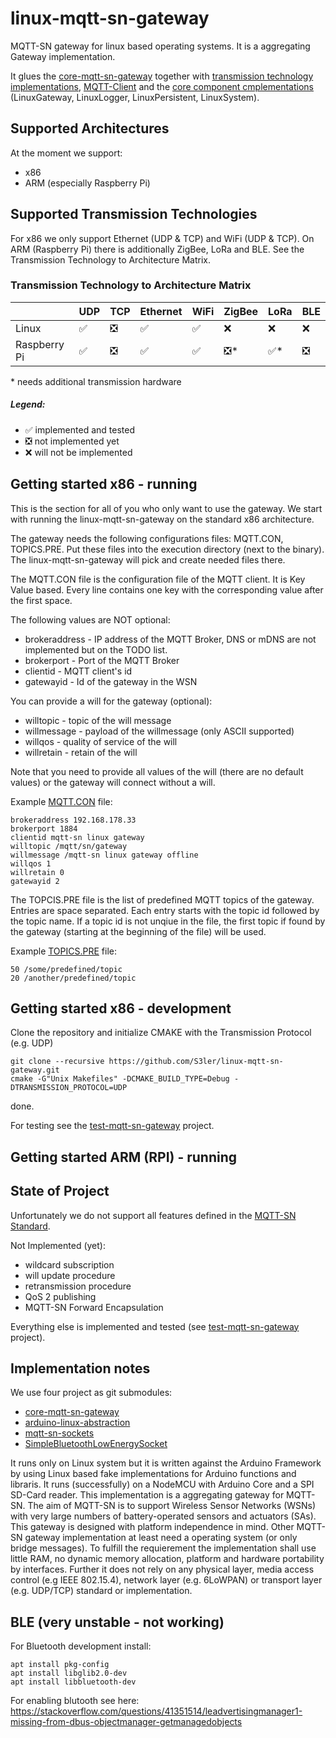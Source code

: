 # linux-mqtt-sn-gateway
MQTT-SN gateway for linux based operating systems.
It is a aggregating Gateway implementation.

It glues the [core-mqtt-sn-gateway](https://github.com/S3ler/core-mqtt-sn-gateway) together with [transmission technology implementations](https://github.com/S3ler/linux-mqtt-sn-gateway/tree/master/src/Implementation), [MQTT-Client](https://github.com/S3ler/linux-mqtt-sn-gateway/tree/master/src/Implementation/paho) and the [core component cmplementations](https://github.com/S3ler/linux-mqtt-sn-gateway/tree/master/src/Implementation) (LinuxGateway, LinuxLogger, LinuxPersistent, LinuxSystem).

## Supported Architectures
At the moment we support:
 * x86
 * ARM (especially Raspberry Pi)
 
## Supported Transmission Technologies
For x86 we only support Ethernet (UDP & TCP) and WiFi (UDP & TCP).
On ARM (Raspberry Pi) there is additionally ZigBee, LoRa and BLE.
See the  Transmission Technology to Architecture Matrix.
### Transmission Technology to Architecture Matrix
|   	| UDP  	| TCP  	| Ethernet  	| WiFi  	| ZigBee  	| LoRa  	| BLE  	|
|---	|---	|---	|---	|---	|---	|---	|---	|
| Linux  	| &#x2705;  	| &#x274E;  	| &#x2705;  	| &#x2705;  	| &#x274C;  	| &#x274C;  	| &#x274C;  	|
| Raspberry Pi  	| &#x2705;  	| &#x274E;  	| &#x2705;  	| &#x2705;  	| &#x274E;\*  	| &#x2705;\*  	| &#x274E;  	|

\* needs additional transmission hardware

##### Legend: 
* &#x2705; implemented and tested
* &#x274E; not implemented yet
* &#x274C; will not be implemented



## Getting started x86 - running
This is the section for all of you who only want to use the gateway.
We start with running the linux-mqtt-sn-gateway on the standard x86 architecture.

The gateway needs the following configurations files: MQTT.CON, TOPICS.PRE.
Put these files into the execution directory (next to the binary).
The linux-mqtt-sn-gateway will pick and create needed files there.

The MQTT.CON file is the configuration file of the MQTT client.
It is Key Value based. Every line contains one key with the corresponding value after the first space.

The following values are NOT optional:

  * brokeraddress - IP address of the MQTT Broker, DNS or mDNS are not implemented but on the TODO list.
  * brokerport - Port of the MQTT Broker
  * clientid - MQTT client's id
  * gatewayid - Id of the gateway in the WSN

You can provide a will for the gateway (optional):

  * willtopic - topic of the will message
  * willmessage - payload of the willmessage (only ASCII supported)
  * willqos - quality of service of the will
  * willretain - retain of the will

Note that you need to provide all values of the will (there are no default values) or the gateway will connect without a will.

Example [MQTT.CON](https://github.com/S3ler/linux-mqtt-sn-gateway/blob/master/cmake-build-debug/MQTT.CON) file:

	brokeraddress 192.168.178.33
	brokerport 1884
	clientid mqtt-sn linux gateway
	willtopic /mqtt/sn/gateway
	willmessage /mqtt-sn linux gateway offline
	willqos 1
	willretain 0
	gatewayid 2

The TOPCIS.PRE file is the list of predefined MQTT topics of the gateway. Entries are space separated.
Each entry starts with the topic id followed by the topic name.
If a topic id is not unqiue in the file, the first topic if found by the gateway (starting at the beginning of the file) will be used.

Example [TOPICS.PRE](https://github.com/S3ler/linux-mqtt-sn-gateway/blob/master/cmake-build-debug/TOPICS.PRE) file:

	50 /some/predefined/topic
	20 /another/predefined/topic

## Getting started x86 - development

Clone the repository and initialize CMAKE with the Transmission Protocol (e.g. UDP)

    git clone --recursive https://github.com/S3ler/linux-mqtt-sn-gateway.git
    cmake -G"Unix Makefiles" -DCMAKE_BUILD_TYPE=Debug -DTRANSMISSION_PROTOCOL=UDP
    
done.

For testing see the [test-mqtt-sn-gateway](https://github.com/S3ler/test-mqtt-sn-gateway) project.

## Getting started ARM (RPI) - running


## State of Project
Unfortunately we do not support all features defined in the [MQTT-SN Standard](http://mqtt.org/new/wp-content/uploads/2009/06/MQTT-SN_spec_v1.2.pdf).

Not Implemented (yet):
 * wildcard subscription
 * will update procedure
 * retransmission procedure
 * QoS 2 publishing
 * MQTT-SN Forward Encapsulation
 
Everything else is implemented and tested (see [test-mqtt-sn-gateway](https://github.com/S3ler/test-mqtt-sn-gateway) project).

## Implementation notes
We use four project as git submodules:
 * [core-mqtt-sn-gateway](https://github.com/S3ler/core-mqtt-sn-gateway)
 * [arduino-linux-abstraction](https://github.com/S3ler/arduino-linux-abstraction)
 * [mqtt-sn-sockets](https://github.com/S3ler/mqtt-sn-sockets)
 * [SimpleBluetoothLowEnergySocket](https://github.com/S3ler/SimpleBluetoothLowEnergySocket)

It runs only on Linux system but it is written against the Arduino Framework by using Linux based fake implementations for Arduino functions and libraris. It runs (successfully) on a NodeMCU with Arduino Core and a SPI SD-Card reader.
This implementation is a aggregating gateway for MQTT-SN. The aim of MQTT-SN is to support Wireless Sensor Networks (WSNs) with very large numbers of battery-operated sensors and actuators (SAs). This gateway is designed with platform independence in mind. Other MQTT-SN gateway implementation at least need a operating system (or only bridge messages). To fulfill the requierement the implementation shall use little RAM, no dynamic memory allocation, platform and hardware portability by interfaces. Further it does not rely on any physical layer, media access control (e.g IEEE 802.15.4), network layer (e.g. 6LoWPAN) or transport layer (e.g. UDP/TCP) standard or implementation.

## BLE (very unstable - not working)
    
For Bluetooth development install:

    apt install pkg-config
    apt install libglib2.0-dev
    apt install libbluetooth-dev
    
For enabling blutooth see here: https://stackoverflow.com/questions/41351514/leadvertisingmanager1-missing-from-dbus-objectmanager-getmanagedobjects
